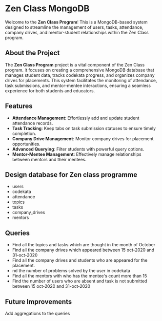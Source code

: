 # Zen Class MongoDB 

Welcome to the **Zen Class Program**! This is a MongoDB-based system designed to streamline the management of users, tasks, attendance, company drives, and mentor-student relationships within the Zen Class program.


## About the Project
The **Zen Class Program** project is a vital component of the Zen Class program. It focuses on creating a comprehensive MongoDB database that manages student data, tracks codekata progress, and organizes company drives for placements. This system facilitates the monitoring of attendance, task submissions, and mentor-mentee interactions, ensuring a seamless experience for both students and educators.

## Features
- **Attendance Management**: Effortlessly add and update student attendance records.
- **Task Tracking**: Keep tabs on task submission statuses to ensure timely completion.
- **Company Drive Management**: Monitor company drives for placement opportunities.
- **Advanced Querying**: Filter students with powerful query options.
- **Mentor-Mentee Management**: Effectively manage relationships between mentors and their mentees.

## Design database for Zen class programme

- users
- codekata
- attendance
- topics
- tasks
- company_drives
- mentors

## Queries

- Find all the topics and tasks which are thought in the month of October
- Find all the company drives which appeared between 15 oct-2020 and 31-oct-2020
- Find all the company drives and students who are appeared for the placement.
- nd the number of problems solved by the user in codekata
- Find all the mentors with who has the mentee's count more than 15
- Find the number of users who are absent and task is not submitted between 15 oct-2020 and 31-oct-2020

## Future Improvements

Add aggregations to the queries
